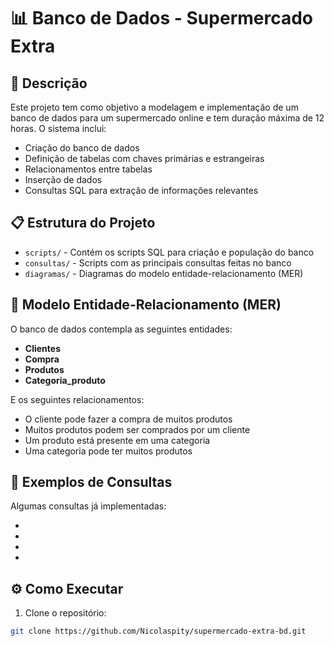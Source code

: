 # 📊 Banco de Dados - Supermercado Extra


## 📃 Descrição
Este projeto tem como objetivo a modelagem e implementação de um banco de dados para um supermercado online e tem duração máxima de 12 horas. O sistema inclui:

- Criação do banco de dados
- Definição de tabelas com chaves primárias e estrangeiras
- Relacionamentos entre tabelas
- Inserção de dados
- Consultas SQL para extração de informações relevantes

## 📋 Estrutura do Projeto

- `scripts/` - Contém os scripts SQL para criação e população do banco
- `consultas/` - Scripts com as principais consultas feitas no banco
- `diagramas/` - Diagramas do modelo entidade-relacionamento (MER)

## 🔁 Modelo Entidade-Relacionamento (MER)
O banco de dados contempla as seguintes entidades:

- **Clientes**
- **Compra**
- **Produtos**
- **Categoria_produto**

E os seguintes relacionamentos:

- O cliente pode fazer a compra de muitos produtos
- Muitos produtos podem ser comprados por um cliente
- Um produto está presente em uma categoria
- Uma categoria pode ter muitos produtos

## 🔎 Exemplos de Consultas

Algumas consultas já implementadas:

- 
- 
- 
- 

## ⚙️ Como Executar

1. Clone o repositório:
```bash
git clone https://github.com/Nicolaspity/supermercado-extra-bd.git
